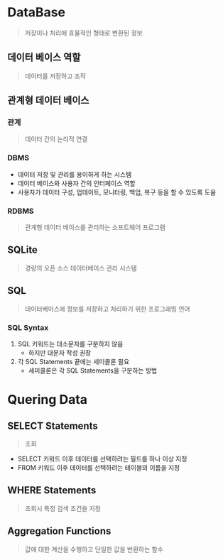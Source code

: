# DataBase
> 저장이나 처리에 효율적인 형태로 변환된 정보

## 데이터 베이스 역할
> 데이터를 저장하고 조작

## 관계형 데이터 베이스
### 관계
> 데이터 간의 논리적 연결

### DBMS 
- 데이터 저장 및 관리를 용이하게 하는 시스템
- 데이터 베이스와 사용자 간의 인터페이스 역할
- 사용자가 데이터 구성, 업데이트, 모니터링, 백업, 복구 등을 할 수 있도록 도움

### RDBMS
> 관계형 데이터 베이스를 관리하는 소프트웨어 프로그램

## SQLite
> 경량의 오픈 소스 데이터베이스 관리 시스템

## SQL 
> 데이터베이스에 정보를 저장하고 처리하기 위한 프로그래밍 언어

### SQL Syntax
1. SQL 키워드는 대소문자를 구분하지 않음
    - 하지만 대문자 작성 권장
2. 각 SQL Statements 끝에는 세미콜론 필요
    - 세미콜론은 각 SQL Statements을 구분하는 방법

# Quering Data
## SELECT Statements
> 조회

- SELECT 키워드 이후 데이터를 선택하려는 필드를 하나 이상 지정
- FROM 키워드 이후 데이터를 선택하려는 테이블의 이름을 지정

## WHERE Statements
> 조회시 특정 검색 조건을 지정

## Aggregation Functions 
> 값에 대한 계산을 수행하고 단일한 값을 반환하는 함수